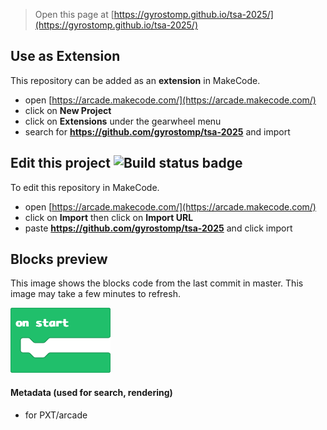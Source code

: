  


> Open this page at [https://gyrostomp.github.io/tsa-2025/](https://gyrostomp.github.io/tsa-2025/)

## Use as Extension

This repository can be added as an **extension** in MakeCode.

* open [https://arcade.makecode.com/](https://arcade.makecode.com/)
* click on **New Project**
* click on **Extensions** under the gearwheel menu
* search for **https://github.com/gyrostomp/tsa-2025** and import

## Edit this project ![Build status badge](https://github.com/gyrostomp/tsa-2025/workflows/MakeCode/badge.svg)

To edit this repository in MakeCode.

* open [https://arcade.makecode.com/](https://arcade.makecode.com/)
* click on **Import** then click on **Import URL**
* paste **https://github.com/gyrostomp/tsa-2025** and click import

## Blocks preview

This image shows the blocks code from the last commit in master.
This image may take a few minutes to refresh.

![A rendered view of the blocks](https://github.com/gyrostomp/tsa-2025/raw/master/.github/makecode/blocks.png)

#### Metadata (used for search, rendering)

* for PXT/arcade
<script src="https://makecode.com/gh-pages-embed.js"></script><script>makeCodeRender("{{ site.makecode.home_url }}", "{{ site.github.owner_name }}/{{ site.github.repository_name }}");</script>
